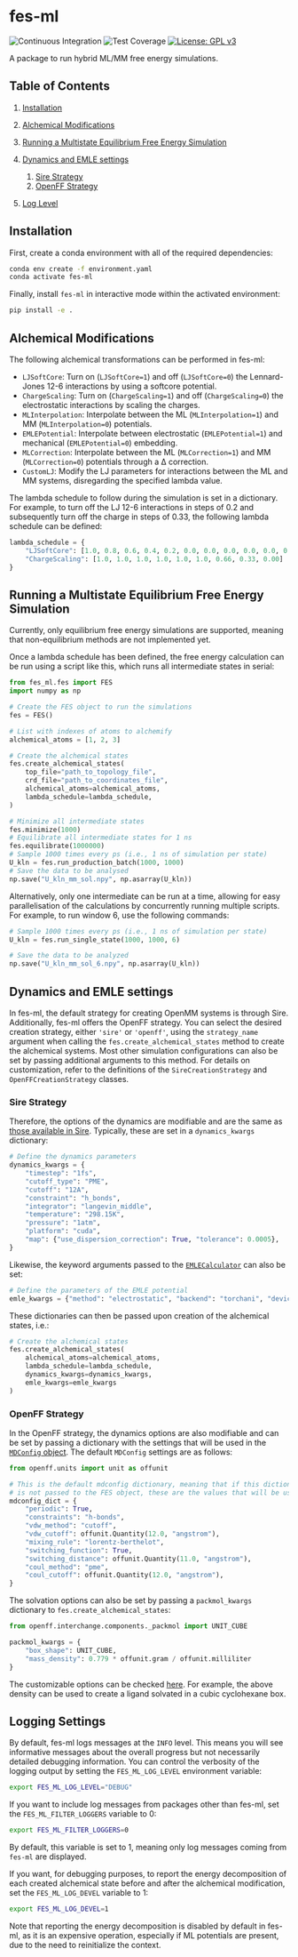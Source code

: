 # fes-ml

![Continuous Integration](https://github.com/michellab/fes-ml/actions/workflows/main.yaml/badge.svg)
![Test Coverage](https://img.shields.io/endpoint?url=https://gist.githubusercontent.com/JMorado/4e01061daef80d7212844cc9cd272a01/raw/fes_ml_pytest_coverage_report_main.json)
[![License: GPL v3](https://img.shields.io/badge/License-GPLv3-blue.svg)](https://www.gnu.org/licenses/gpl-3.0)

A package to run hybrid ML/MM free energy simulations.

## Table of Contents

1. [Installation](#installation)
2. [Alchemical Modifications](#alchemical-modifications)
3. [Running a Multistate Equilibrium Free Energy Simulation](#running-a-multistate-equilibrium-free-energy-simulation)
4. [Dynamics and EMLE settings](#dynamics-and-emle-settings)

    1. [Sire Strategy](#sire-strategy)
    2. [OpenFF Strategy](#openff-strategy)


5. [Log Level](#log-level)

## Installation

First, create a conda environment with all of the required dependencies:

```bash
conda env create -f environment.yaml
conda activate fes-ml
```

Finally, install `fes-ml` in interactive mode within the activated environment:

```bash
pip install -e .
```

## Alchemical Modifications

The following alchemical transformations can be performed in fes-ml:

- `LJSoftCore`: Turn on (`LJSoftCore=1`) and off (`LJSoftCore=0`) the Lennard-Jones 12-6 interactions by using a softcore potential.
- `ChargeScaling`: Turn on (`ChargeScaling=1`) and off (`ChargeScaling=0`) the electrostatic interactions by scaling the charges.
- `MLInterpolation`: Interpolate between the ML (`MLInterpolation=1`) and MM (`MLInterpolation=0`) potentials.
- `EMLEPotential`: Interpolate between electrostatic (`EMLEPotential=1`) and mechanical (`EMLEPotential=0`) embedding.
- `MLCorrection`: Interpolate between the ML (`MLCorrection=1`) and MM (`MLCorrection=0`) potentials through a Δ correction.
- `CustomLJ`: Modify the LJ parameters for interactions between the ML and MM systems, disregarding the specified lambda value.

The lambda schedule to follow during the simulation is set in a dictionary. For example, to turn off the LJ 12-6 interactions in steps of 0.2 and subsequently turn off the charge in steps of 0.33, the following lambda schedule can be defined:

```python
lambda_schedule = {
    "LJSoftCore": [1.0, 0.8, 0.6, 0.4, 0.2, 0.0, 0.0, 0.0, 0.0, 0.0, 0.0],
    "ChargeScaling": [1.0, 1.0, 1.0, 1.0, 1.0, 1.0, 0.66, 0.33, 0.00]
}
```

## Running a Multistate Equilibrium Free Energy Simulation

Currently, only equilibrium free energy simulations are supported, meaning that non-equilibrium methods are not implemented yet.

Once a lambda schedule has been defined, the free energy calculation can be run using a script like this, which runs all intermediate states in serial:

```python
from fes_ml.fes import FES
import numpy as np

# Create the FES object to run the simulations
fes = FES()

# List with indexes of atoms to alchemify
alchemical_atoms = [1, 2, 3]

# Create the alchemical states
fes.create_alchemical_states(
    top_file="path_to_topology_file",
    crd_file="path_to_coordinates_file",
    alchemical_atoms=alchemical_atoms,
    lambda_schedule=lambda_schedule,
)

# Minimize all intermediate states
fes.minimize(1000)
# Equilibrate all intermediate states for 1 ns
fes.equilibrate(1000000)
# Sample 1000 times every ps (i.e., 1 ns of simulation per state)
U_kln = fes.run_production_batch(1000, 1000)
# Save the data to be analysed
np.save("U_kln_mm_sol.npy", np.asarray(U_kln))
```

Alternatively, only one intermediate can be run at a time, allowing for easy parallelisation of the calculations by concurrently running multiple scripts. For example, to run window 6, use the following commands:

```python
# Sample 1000 times every ps (i.e., 1 ns of simulation per state)
U_kln = fes.run_single_state(1000, 1000, 6)

# Save the data to be analyzed
np.save("U_kln_mm_sol_6.npy", np.asarray(U_kln))
```

## Dynamics and EMLE settings

In fes-ml, the default strategy for creating OpenMM systems is through Sire. Additionally, fes-ml offers the OpenFF strategy. You can select the desired creation strategy, either `'sire'` or `'openff'`, using the `strategy_name` argument when calling the `fes.create_alchemical_states` method to create the alchemical systems. Most other simulation configurations can also be set by passing additional arguments to this method. For details on customization, refer to the definitions of the `SireCreationStrategy` and `OpenFFCreationStrategy` classes.

### Sire Strategy

Therefore, the options of the dynamics are modifiable and are the same as [those available in Sire](https://sire.openbiosim.org/cheatsheet/openmm.html#choosing-options). Typically, these are set in a `dynamics_kwargs` dictionary:

```python
# Define the dynamics parameters
dynamics_kwargs = {
    "timestep": "1fs",
    "cutoff_type": "PME",
    "cutoff": "12A",
    "constraint": "h_bonds",
    "integrator": "langevin_middle",
    "temperature": "298.15K",
    "pressure": "1atm",
    "platform": "cuda",
    "map": {"use_dispersion_correction": True, "tolerance": 0.0005},
}
```

Likewise, the keyword arguments passed to the [`EMLECalculator`](https://github.com/chemle/emle-engine/blob/main/emle/calculator.py#L315) can also be set:

```python
# Define the parameters of the EMLE potential
emle_kwargs = {"method": "electrostatic", "backend": "torchani", "device": "cpu"}
```

These dictionaries can then be passed upon creation of the alchemical states, i.e.:

```python
# Create the alchemical states
fes.create_alchemical_states(
    alchemical_atoms=alchemical_atoms,
    lambda_schedule=lambda_schedule,
    dynamics_kwargs=dynamics_kwargs,
    emle_kwargs=emle_kwargs
)
```

### OpenFF Strategy

In the OpenFF strategy, the dynamics options are also modifiable and can be set by passing a dictionary with the settings that will be used in the [`MDConfig` object](https://docs.openforcefield.org/projects/interchange/en/stable/_autosummary/openff.interchange.components.mdconfig.MDConfig.html#openff.interchange.components.mdconfig.MDConfig). The default `MDConfig` settings are as follows:

```python
from openff.units import unit as offunit

# This is the default mdconfig dictionary, meaning that if this dictionary
# is not passed to the FES object, these are the values that will be used.
mdconfig_dict = {
    "periodic": True,
    "constraints": "h-bonds",
    "vdw_method": "cutoff",
    "vdw_cutoff": offunit.Quantity(12.0, "angstrom"),
    "mixing_rule": "lorentz-berthelot",
    "switching_function": True,
    "switching_distance": offunit.Quantity(11.0, "angstrom"),
    "coul_method": "pme",
    "coul_cutoff": offunit.Quantity(12.0, "angstrom"),
}
```

The solvation options can also be set by passing a `packmol_kwargs` dictionary to `fes.create_alchemical_states`:

```python
from openff.interchange.components._packmol import UNIT_CUBE

packmol_kwargs = {
    "box_shape": UNIT_CUBE,
    "mass_density": 0.779 * offunit.gram / offunit.milliliter
}
```

The customizable options can be checked [here](https://github.com/openforcefield/openff-interchange/blob/main/openff/interchange/components/_packmol.py#L564-L574). For example, the above density can be used to create a ligand solvated in a cubic cyclohexane box.

## Logging Settings

By default, fes-ml logs messages at the `INFO` level. This means you will see informative messages about the overall progress but not necessarily detailed debugging information. You can control the verbosity of the logging output by setting the `FES_ML_LOG_LEVEL` environment variable:

```bash
export FES_ML_LOG_LEVEL="DEBUG"
```

If you want to include log messages from packages other than fes-ml, set the `FES_ML_FILTER_LOGGERS` variable to 0:

```bash
export FES_ML_FILTER_LOGGERS=0
```

By default, this variable is set to 1, meaning only log messages coming from `fes-ml` are displayed.

If you want, for debugging purposes, to report the energy decomposition of each created alchemical state before and after the alchemical modification, set the `FES_ML_LOG_DEVEL` variable to 1:

```bash
export FES_ML_LOG_DEVEL=1
```

Note that reporting the energy decomposition is disabled by default in fes-ml, as it is an expensive operation, especially if ML potentials are present, due to the need to reinitialize the context.
